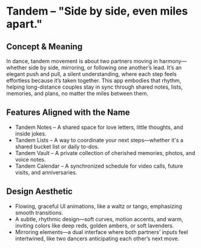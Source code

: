 # Tandem – "Side by side, even miles apart."

## Concept & Meaning
In dance, tandem movement is about two partners moving in harmony—whether side by side, mirroring, or following one another’s lead. It’s an elegant push and pull, a silent understanding, where each step feels effortless because it’s taken together. This app embodies that rhythm, helping long-distance couples stay in sync through shared notes, lists, memories, and plans, no matter the miles between them.


## Features Aligned with the Name
- Tandem Notes – A shared space for love letters, little thoughts, and inside jokes.
- Tandem Lists – A way to coordinate your next steps—whether it's a shared bucket list or daily to-dos.
- Tandem Vault – A private collection of cherished memories, photos, and voice notes.
- Tandem Calendar – A synchronized schedule for video calls, future visits, and anniversaries.


## Design Aesthetic
- Flowing, graceful UI animations, like a waltz or tango, emphasizing smooth transitions.
- A subtle, rhythmic design—soft curves, motion accents, and warm, inviting colors like deep reds, golden ambers, or soft lavenders.
- Mirroring elements—a dual interface where both partners’ inputs feel intertwined, like two dancers anticipating each other’s next move.
